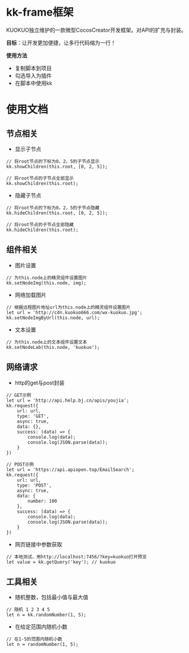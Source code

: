 # kk-frame框架
KUOKUO独立维护的一款微型CocosCreator开发框架。对API的扩充与封装。  

**目标**：让开发更加便捷，让多行代码缩为一行！  

**使用方法**
- 复制脚本到项目
- 勾选导入为插件
- 在脚本中使用kk

# 使用文档
## 节点相关
- 显示子节点
```
// 将root节点的下标为0，2，5的子节点显示
kk.showChildren(this.root, [0, 2, 5]);

// 将root节点的子节点全部显示
kk.showChildren(this.root);
```
- 隐藏子节点
```
// 将root节点的下标为0，2，5的子节点隐藏
kk.hideChildren(this.root, [0, 2, 5]);

// 将root节点的子节点全部隐藏
kk.hideChildren(this.root);
```

## 组件相关
- 图片设置
```
// 为this.node上的精灵组件设置图片
kk.setNodeImg(this.node, img);
```
- 网络加载图片
```
// 根据远程图片地址url为this.node上的精灵组件设置图片
let url = 'http://cdn.kuokuo666.com/wx-kuokuo.jpg';
kk.setNodeImgByUrl(this.node, url);
```
- 文本设置
```
// 为this.node上的文本组件设置文本
kk.setNodeLab(this.node, 'kuokuo');
```

## 网络请求
- http的get与post封装
```
// GET示例
let url = 'http://api.help.bj.cn/apis/youjia';
kk.request({
    url: url,
    type: 'GET',
    async: true,
    data: {},
    success: (data) => {
        console.log(data);
        console.log(JSON.parse(data));
    }
})

// POST示例
let url = 'https://api.apiopen.top/EmailSearch';
kk.request({
    url: url,
    type: 'POST',
    async: true,
    data: {
        number: 100
    },
    success: (data) => {
        console.log(data);
        console.log(JSON.parse(data));
    }
})
```
- 网页链接中参数获取
```
// 本地测试，用http://localhost:7456/?key=kuokuo打开预览
let value = kk.getQuery('key'); // kuokuo
```

## 工具相关
- 随机整数，包括最小值与最大值
```
// 随机 1 2 3 4 5
let n = kk.randomNumber(1, 5);
```
- 在给定范围内随机小数
```
// 在1-5的范围内随机小数
let n = randomNumber(1, 5);
```
